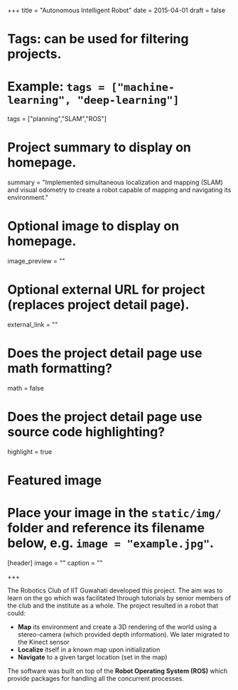 +++
title = "Autonomous Intelligent Robot"
date = 2015-04-01
draft = false

# Tags: can be used for filtering projects.
# Example: `tags = ["machine-learning", "deep-learning"]`
tags = ["planning","SLAM","ROS"]

# Project summary to display on homepage.
summary = "Implemented simultaneous localization and mapping (SLAM) and visual odometry to create a robot capable of mapping and navigating its environment."

# Optional image to display on homepage.
image_preview = ""

# Optional external URL for project (replaces project detail page).
external_link = ""

# Does the project detail page use math formatting?
math = false

# Does the project detail page use source code highlighting?
highlight = true

# Featured image
# Place your image in the `static/img/` folder and reference its filename below, e.g. `image = "example.jpg"`.
[header]
image = ""
caption = ""

+++

The Robotics Club of IIT Guwahati developed this project. The aim was to learn on the go which was facilitated through tutorials by senior members of the club and the institute as a whole. The project resulted in a robot that could:

- **Map** its environment and create a 3D rendering of the world using a stereo-camera (which provided depth information). We later migrated to the Kinect sensor
- **Localize** itself in a known map upon initialization
- **Navigate** to a given target location (set in the map)

The software was built on top of the **Robot Operating System (ROS)** which provide packages for handling all the concurrent processes.